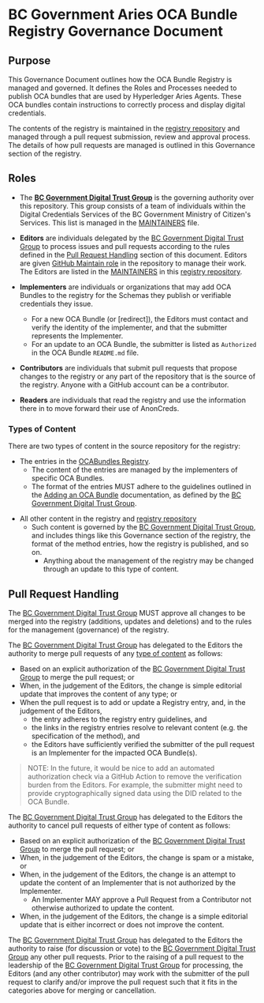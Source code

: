# BC Government Aries OCA Bundle Registry Governance Document

## Purpose

This Governance Document outlines how the OCA Bundle Registry is managed and governed. It defines the Roles and Processes needed to publish OCA bundles that are used by Hyperledger Aries Agents. These OCA bundles contain instructions to correctly process and display digital credentials.

The contents of the registry is maintained in the [registry repository] and
managed through a pull request submission, review and approval process. The
details of how pull requests are managed is outlined in this Governance section
of the registry.

[BC Government Digital Trust Group]: https://digital.gov.bc.ca/digital-trust/
[Registry Repository]: https://github.com/bcgov/aries-oca-bundles

## Roles

- The **[BC Government Digital Trust Group]** is the governing authority over this
repository. This group consists of a team of individuals within the Digital Credentials Services of the BC Government Ministry of Citizen's Services. This list is managed in the [MAINTAINERS](./MAINTAINERS.md) file. 

- **Editors** are individuals delegated by the [BC Government Digital Trust Group] to process issues and pull requests
according to the rules defined in the [Pull Request
Handling](#pull-request-handling) section of this document. Editors are given
[GitHub Maintain role](https://docs.github.com/en/organizations/managing-access-to-your-organizations-repositories/repository-roles-for-an-organization#repository-roles-for-organizations)
in the repository to manage their work. The Editors are listed in the [MAINTAINERS](./MAINTAINERS.md) in this [registry repository].

- **Implementers** are individuals or organizations that may add OCA Bundles to the
  registry for the Schemas they publish or verifiable credentials they issue.
  - For a new OCA Bundle (or [redirect]), the Editors must contact and verify
 the identity of the implementer, and that the submitter represents the
 Implementer.
  - For an update to an OCA Bundle, the submitter is listed as
    `Authorized` in the OCA Bundle `README.md` file.

- **Contributors** are individuals that submit pull requests that propose
changes to the registry or any part of the repository that is the source of the
registry. Anyone with a GitHub account can be a contributor.

- **Readers** are individuals that read the registry and use the information
there in to move forward their use of AnonCreds.

### Types of Content

There are two types of content in the source repository for the registry:

- The entries in the [OCABundles Registry](#registry).
  - The content of the entries are managed by the implementers of specific
    OCA Bundles.
  - The format of the entries MUST adhere to the guidelines outlined in the
[Adding an OCA Bundle] documentation, as defined by
the [BC Government Digital Trust Group].

[Adding an OCA Bundle]: /contributing/CONTRIBUTING

- All other content in the registry and [registry repository]
  - Such content is governed by the [BC Government Digital Trust Group], and
    includes things like this Governance section of the registry, the format of
    the method entries, how the registry is published, and so on.
    - Anything about the management of the registry may be changed through an
      update to this type of content.

## Pull Request Handling

The [BC Government Digital Trust Group] MUST approve all changes to be merged
into the registry (additions, updates and deletions) and to the rules for the
management (governance) of the registry.

The [BC Government Digital Trust Group] has
delegated to the Editors the authority to merge pull requests of any [type of
content](#types-of-content) as follows:

- Based on an explicit authorization of the [BC Government Digital Trust Group] to merge the pull request; or
- When, in the judgement of the Editors, the change is simple editorial update
  that improves the content of any type; or
- When the pull request is to add or update a Registry entry, and, in the
  judgement of the Editors,
  - the entry adheres to the registry entry guidelines, and
  - the links in the registry entries resolve to relevant content (e.g. the
    specification of the method), and
  - the Editors have sufficiently verified the submitter of the
  pull request is an Implementer for the impacted OCA Bundle(s).

> NOTE: In the future, it would be nice to add an automated authorization check
via a GitHub Action to remove the verification burden from the Editors. For
example, the submitter might need to provide cryptographically signed data
using the DID related to the OCA Bundle.

The [BC Government Digital Trust Group] has
delegated to the Editors the authority to cancel pull requests of either type of
content as follows:

- Based on an explicit authorization of the [BC Government Digital Trust Group] to merge the pull request; or
- When, in the judgement of the Editors, the change is spam or a mistake, or
- When, in the judgement of the Editors, the change is an attempt to update the content of an Implementer that is not
authorized by the Implementer.
  - An Implementer MAY approve a Pull Request from a Contributor not otherwise authorized to update the content.
- When, in the judgement of the Editors, the change is a simple editorial update
  that is either incorrect or does not improve the content.

The [BC Government Digital Trust Group] has delegated to the Editors the
authority to raise (for discussion or vote) to the [BC Government Digital Trust
Group] any other pull requests. Prior to the raising of a pull request to the
leadership of the [BC Government Digital Trust Group] for processing, the
Editors (and any other contributor) may work with the submitter of the pull
request to clarify and/or improve the pull request such that it fits in the
categories above for merging or cancellation.
